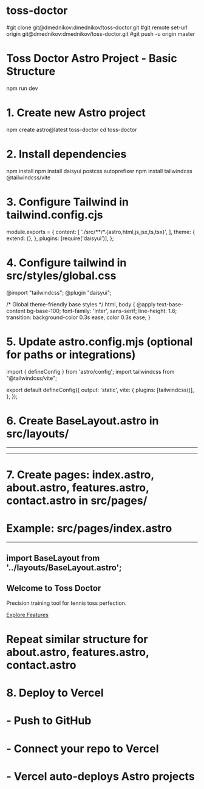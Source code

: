 # toss-doctor

#git clone git@dmednikov:dmednikov/toss-doctor.git
#git remote set-url origin git@dmednikov:dmednikov/toss-doctor.git
#git push -u origin master


# Toss Doctor Astro Project - Basic Structure

npm run dev

# 1. Create new Astro project
npm create astro@latest toss-doctor
cd toss-doctor

# 2. Install dependencies
npm install
npm install daisyui postcss autoprefixer
npm install tailwindcss @tailwindcss/vite

# 3. Configure Tailwind in tailwind.config.cjs
module.exports = {
  content: [
    './src/**/*.{astro,html,js,jsx,ts,tsx}',
  ],
  theme: {
    extend: {},
  },
  plugins: [require('daisyui')],
};

# 4. Configure tailwind in src/styles/global.css
@import "tailwindcss";
@plugin "daisyui";

/* Global theme-friendly base styles */
html, body {
  @apply text-base-content bg-base-100;
  font-family: 'Inter', sans-serif;
  line-height: 1.6;
  transition: background-color 0.3s ease, color 0.3s ease;
}

# 5. Update astro.config.mjs (optional for paths or integrations)
import { defineConfig } from 'astro/config';
import tailwindcss from "@tailwindcss/vite";

export default defineConfig({
  output: 'static',
  vite: {
    plugins: [tailwindcss()],
  },
});

# 6. Create BaseLayout.astro in src/layouts/

---
---
<html>
  <head>
    <meta charset="UTF-8">
    <meta name="viewport" content="width=device-width, initial-scale=1.0">
    <title>Toss Doctor</title>
  </head>
  <body class="bg-base-100 text-base-content">
    <slot />
  </body>
</html>

# 7. Create pages: index.astro, about.astro, features.astro, contact.astro in src/pages/

# Example: src/pages/index.astro
---
import BaseLayout from '../layouts/BaseLayout.astro';
---
<BaseLayout>
  <section class="hero min-h-screen bg-base-200">
    <div class="hero-content text-center">
      <div class="max-w-md">
        <h1 class="text-5xl font-bold">Welcome to Toss Doctor</h1>
        <p class="py-6">Precision training tool for tennis toss perfection.</p>
        <a href="/features" class="btn btn-primary">Explore Features</a>
      </div>
    </div>
  </section>
</BaseLayout>

# Repeat similar structure for about.astro, features.astro, contact.astro

# 8. Deploy to Vercel
# - Push to GitHub
# - Connect your repo to Vercel
# - Vercel auto-deploys Astro projects
